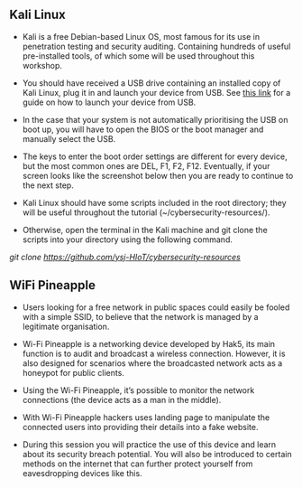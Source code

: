 
## Kali Linux
* Kali is a free Debian-based Linux OS, most famous for its use in penetration testing and security auditing. Containing hundreds of useful pre-installed tools, of which some will be used throughout this workshop.

* You should have received a USB drive containing an installed copy of Kali Linux, plug it in and launch your device from USB. See [this link](https://www.acronis.com/en-gb/articles/usb-boot/) for a guide on how to launch your device from USB.  

* In the case that your system is not automatically prioritising the USB on boot up, you will have to open the BIOS or the boot manager and manually select the USB. 

* The keys to enter the boot order settings are different for every device, but the most common ones are DEL, F1, F2, F12. Eventually, if your screen looks like the screenshot below then you are ready to continue to the next step.

* Kali Linux should have some scripts included in the root directory; they will be useful throughout the tutorial (~/cybersecurity-resources/).

*   Otherwise, open the terminal in the Kali machine and git clone the scripts into your directory using the following command. 

_git clone https://github.com/ysj-HIoT/cybersecurity-resources_

## WiFi Pineapple
* Users looking for a free network in public spaces could easily be fooled with a simple SSID, to believe that the network is managed by a legitimate organisation. 

* Wi-Fi Pineapple is a networking device developed by Hak5, its main function is to audit and broadcast a wireless connection. However, it is also designed for scenarios where the broadcasted network acts as a honeypot for public clients. 

* Using the Wi-Fi Pineapple, it’s possible to monitor the network connections (the device acts as a man in the middle). 

* With Wi-Fi Pineapple hackers uses landing page to manipulate the connected users into providing their details into a fake website.

* During this session you will practice the use of this device and learn about its security breach potential. You will also be introduced to certain methods on the internet that can further protect yourself from eavesdropping devices like this.
